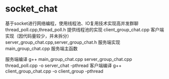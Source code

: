 # socket_chat
基于socket进行网络编程，使用线程池、IO复用技术实现高并发群聊
thread_poll.cpp,thread_poll.h              提供线程池的实现
client_group_chat.cpp                      客户端实现（因代码量较少，并未拆分）
server_group_chat.cpp,server_group_chat.h  服务端实现
main_group_chat.cpp                        服务端主函数

服务端编译
g++ main_group_chat.cpp server_group_chat.cpp thread_poll.cpp -o server_chat -pthread
客户端编译
g++ client_group_chat.cpp -o client_group -pthread
